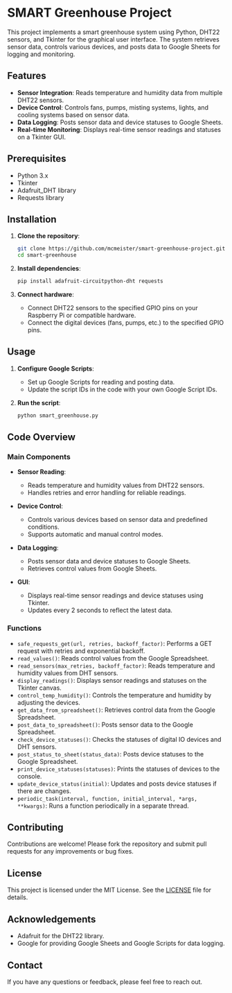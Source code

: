 # SMART Greenhouse Project

This project implements a smart greenhouse system using Python, DHT22 sensors, and Tkinter for the graphical user interface. The system retrieves sensor data, controls various devices, and posts data to Google Sheets for logging and monitoring.

## Features

- **Sensor Integration**: Reads temperature and humidity data from multiple DHT22 sensors.
- **Device Control**: Controls fans, pumps, misting systems, lights, and cooling systems based on sensor data.
- **Data Logging**: Posts sensor data and device statuses to Google Sheets.
- **Real-time Monitoring**: Displays real-time sensor readings and statuses on a Tkinter GUI.

## Prerequisites

- Python 3.x
- Tkinter
- Adafruit_DHT library
- Requests library

## Installation

1. **Clone the repository**:
    ```sh
    git clone https://github.com/mcmeister/smart-greenhouse-project.git
    cd smart-greenhouse
    ```

2. **Install dependencies**:
    ```sh
    pip install adafruit-circuitpython-dht requests
    ```

3. **Connect hardware**:
    - Connect DHT22 sensors to the specified GPIO pins on your Raspberry Pi or compatible hardware.
    - Connect the digital devices (fans, pumps, etc.) to the specified GPIO pins.

## Usage

1. **Configure Google Scripts**:
    - Set up Google Scripts for reading and posting data.
    - Update the script IDs in the code with your own Google Script IDs.

2. **Run the script**:
    ```sh
    python smart_greenhouse.py
    ```

## Code Overview

### Main Components

- **Sensor Reading**:
    - Reads temperature and humidity values from DHT22 sensors.
    - Handles retries and error handling for reliable readings.

- **Device Control**:
    - Controls various devices based on sensor data and predefined conditions.
    - Supports automatic and manual control modes.

- **Data Logging**:
    - Posts sensor data and device statuses to Google Sheets.
    - Retrieves control values from Google Sheets.

- **GUI**:
    - Displays real-time sensor readings and device statuses using Tkinter.
    - Updates every 2 seconds to reflect the latest data.

### Functions

- `safe_requests_get(url, retries, backoff_factor)`: Performs a GET request with retries and exponential backoff.
- `read_values()`: Reads control values from the Google Spreadsheet.
- `read_sensors(max_retries, backoff_factor)`: Reads temperature and humidity values from DHT sensors.
- `display_readings()`: Displays sensor readings and statuses on the Tkinter canvas.
- `control_temp_humidity()`: Controls the temperature and humidity by adjusting the devices.
- `get_data_from_spreadsheet()`: Retrieves control data from the Google Spreadsheet.
- `post_data_to_spreadsheet()`: Posts sensor data to the Google Spreadsheet.
- `check_device_statuses()`: Checks the statuses of digital IO devices and DHT sensors.
- `post_status_to_sheet(status_data)`: Posts device statuses to the Google Spreadsheet.
- `print_device_statuses(statuses)`: Prints the statuses of devices to the console.
- `update_device_status(initial)`: Updates and posts device statuses if there are changes.
- `periodic_task(interval, function, initial_interval, *args, **kwargs)`: Runs a function periodically in a separate thread.

## Contributing

Contributions are welcome! Please fork the repository and submit pull requests for any improvements or bug fixes.

## License

This project is licensed under the MIT License. See the [LICENSE](LICENSE) file for details.

## Acknowledgements

- Adafruit for the DHT22 library.
- Google for providing Google Sheets and Google Scripts for data logging.

## Contact

If you have any questions or feedback, please feel free to reach out.

